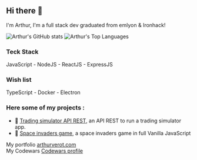 ## Hi there 👋

I'm Arthur, I'm a full stack dev graduated from emlyon & Ironhack!

![Arthur's GitHub stats][vercel stats]
![Arthur's Top Languages][vercel language]



### Teck Stack
JavaScript - NodeJS - ReactJS - ExpressJS

### Wish list
TypeScript - Docker - Electron

### Here some of my projects :

- 💸 [Trading simulator API REST][gh tradingsimulator], an API REST to run a trading simulator app.
- 👾 [Space invaders game][gh spaceinvaders], a space invaders game in full Vanilla JavaScript



My portfolio [arthurverot.com][arthurverot]  
My Codewars [Codewars profile][codewars]


[gh tradingsimulator]: https://github.com/ArthurVEROT/trading-simulator-project2
[gh spaceinvaders]: https://github.com/ArthurVEROT/SpaceInvaders-Galaga-Project1
[gh trouversondepute]: https://github.com/ArthurVEROT/TrouverSonDepute.fr
[vercel language]: https://github-readme-stats.vercel.app/api/top-langs/?username=ArthurVEROT&langs_count=8&theme=omni&layout=compact
[vercel stats]: https://github-readme-stats.vercel.app/api?username=ArthurVEROT&theme=omni&show_icons=true
[arthurverot]: https://arthurverot.com/
[codewars]: https://www.codewars.com/users/ArthurVEROT

